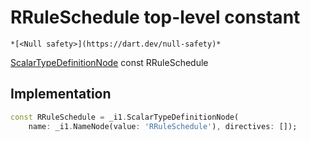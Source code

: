 


# RRuleSchedule top-level constant






    *[<Null safety>](https://dart.dev/null-safety)*


[ScalarTypeDefinitionNode](https://pub.dev/documentation/gql/0.13.0/ast/ScalarTypeDefinitionNode-class.html) const RRuleSchedule
  







## Implementation

```dart
const RRuleSchedule = _i1.ScalarTypeDefinitionNode(
    name: _i1.NameNode(value: 'RRuleSchedule'), directives: []);
```








